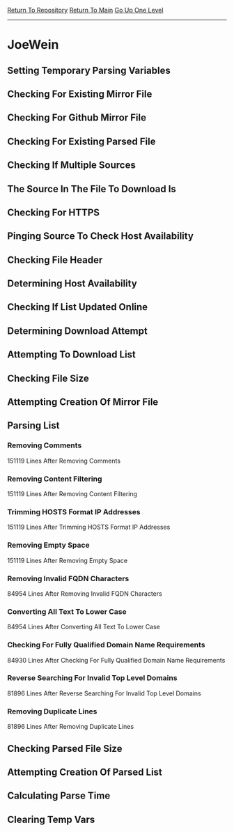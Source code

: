 [Return To Repository](https://github.com/deathbybandaid/piholeparser/)
[Return To Main](https://github.com/deathbybandaid/piholeparser/blob/master/RecentRunLogs/Mainlog.md)
[Go Up One Level](https://github.com/deathbybandaid/piholeparser/blob/master/RecentRunLogs/TopLevelScripts/30-Processing-External-Blacklists.md)
____________________________________
# JoeWein
## Setting Temporary Parsing Variables
## Checking For Existing Mirror File
## Checking For Github Mirror File
## Checking For Existing Parsed File
## Checking If Multiple Sources
## The Source In The File To Download Is
## Checking For HTTPS
## Pinging Source To Check Host Availability
## Checking File Header
## Determining Host Availability
## Checking If List Updated Online
## Determining Download Attempt
## Attempting To Download List
## Checking File Size
## Attempting Creation Of Mirror File
## Parsing List
### Removing Comments
151119 Lines After Removing Comments
### Removing Content Filtering
151119 Lines After Removing Content Filtering
### Trimming HOSTS Format IP Addresses
151119 Lines After Trimming HOSTS Format IP Addresses
### Removing Empty Space
151119 Lines After Removing Empty Space
### Removing Invalid FQDN Characters
84954 Lines After Removing Invalid FQDN Characters
### Converting All Text To Lower Case
84954 Lines After Converting All Text To Lower Case
### Checking For Fully Qualified Domain Name Requirements
84930 Lines After Checking For Fully Qualified Domain Name Requirements
### Reverse Searching For Invalid Top Level Domains
81896 Lines After Reverse Searching For Invalid Top Level Domains
### Removing Duplicate Lines
81896 Lines After Removing Duplicate Lines
## Checking Parsed File Size
## Attempting Creation Of Parsed List
## Calculating Parse Time
## Clearing Temp Vars
